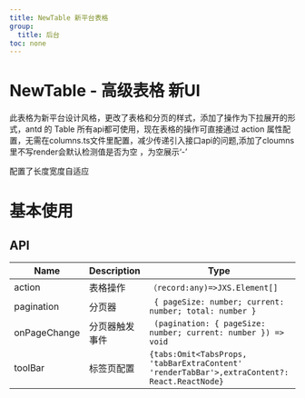```yaml
---
title: NewTable 新平台表格
group:
  title: 后台
toc: none
---
```


# NewTable - 高级表格 新UI

<p>此表格为新平台设计风格，更改了表格和分页的样式，添加了操作为下拉展开的形式，antd 的 Table 所有api都可使用，现在表格的操作可直接通过 action 属性配置，无需在columns.ts文件里配置，减少传递引入接口api的问题,添加了cloumns 里不写render会默认检测值是否为空 ，为空展示‘-’</p>
<p>配置了长度宽度自适应</p>

# 基本使用

<code src="./demos/demo1.tsx" ></code>

## API

| Name         | Description    | Type                                                                                          | Default |
| ------------ | -------------- | --------------------------------------------------------------------------------------------- | ------- |
| action       | 表格操作       | `（record:any)=>JXS.Element[] `                                                               |         |
| pagination   | 分页器         | ` { pageSize: number; current: number; total: number }`                                       |         |
| onPageChange | 分页器触发事件 | ` (pagination: { pageSize: number; current: number }) => void`                                |         |
| toolBar      | 标签页配置     | `{tabs:Omit<TabsProps, 'tabBarExtraContent'  'renderTabBar'>,extraContent?: React.ReactNode}` |         |
